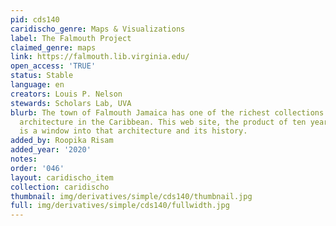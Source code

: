 ```yaml
---
pid: cds140
caridischo_genre: Maps & Visualizations
label: The Falmouth Project
claimed_genre: maps
link: https://falmouth.lib.virginia.edu/
open_access: 'TRUE'
status: Stable
language: en
creators: Louis P. Nelson
stewards: Scholars Lab, UVA
blurb: The town of Falmouth Jamaica has one of the richest collections of historic
  architecture in the Caribbean. This web site, the product of ten years on-site research,
  is a window into that architecture and its history.
added_by: Roopika Risam
added_year: '2020'
notes: 
order: '046'
layout: caridischo_item
collection: caridischo
thumbnail: img/derivatives/simple/cds140/thumbnail.jpg
full: img/derivatives/simple/cds140/fullwidth.jpg
---
```

